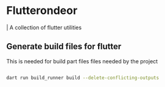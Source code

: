 # Flutterondeor
| A collection of flutter utilities


## Generate build files for flutter
This is needed for build part files files needed by the project
```sh

dart run build_runner build --delete-conflicting-outputs

```
